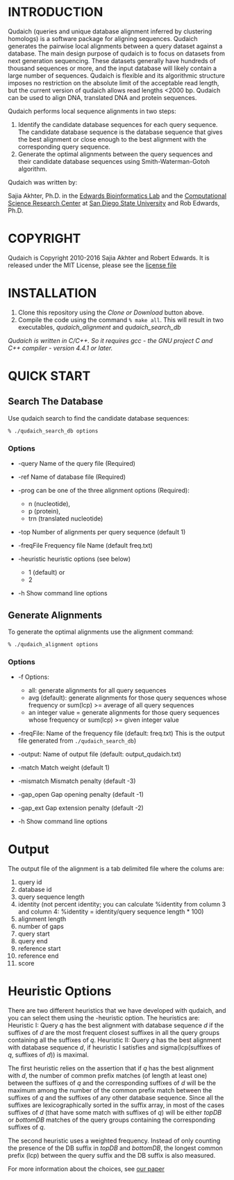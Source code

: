 # INTRODUCTION

Qudaich (queries and unique database alignment inferred by clustering homologs) is a software package for aligning sequences. Qudaich generates the pairwise local alignments between a query dataset against a database. The main design purpose of qudaich is to focus on datasets from next generation sequencing. These datasets generally have hundreds of thousand sequences or more, and the input database will likely contain a large number of sequences. Qudaich is flexible and its algorithmic structure imposes no restriction on the absolute limit of the acceptable read length, but the current version of qudaich allows read lengths &lt;2000 bp. Qudaich can be used to align DNA, translated DNA and protein sequences.

Qudaich performs local sequence alignments in two steps:

1.  Identify the candidate database sequences for each query sequence. The candidate database sequence is the database sequence that gives the best alignment or close enough to the best alignment with the corresponding query sequence.
2.  Generate the optimal alignments between the query sequences and their candidate database sequences using Smith-Waterman-Gotoh algorithm.

Qudaich was written by:

Sajia Akhter, Ph.D. in the [Edwards Bioinformatics Lab](http://edwards.sdsu.edu/research/) and the [Computational Science Research Center](http://www.csrc.sdsu.edu/csrc/) at [San Diego State University](http://www.sdsu.edu/)
and Rob Edwards, Ph.D.

# COPYRIGHT

Qudaich is Copyright 2010-2016 Sajia Akhter and Robert Edwards. It is released under the MIT License, please see the [license file](LICENSE)

# INSTALLATION

1.  Clone this repository using the *Clone or Download* button above.
2.  Compile the code using the command `% make all`. This will result in two executables, *qudaich_alignment* and *qudaich_search_db*

*Qudaich is written in C/C++. So it requires gcc - the GNU project C and C++ compiler - version 4.4.1 or later.*

# QUICK START

## Search The Database

Use qudaich search to find the candidate database sequences:

```% ./qudaich_search_db options```

### Options

* -query Name of the query file (Required)
* -ref Name of database file (Required)
* -prog can be one of the three alignment options (Required):
	* n (nucleotide), 
	* p (protein), 
	* trn (translated nucleotide) 
* -top Number of alignments per query sequence (default 1)
* -freqFile Frequency file Name (default freq.txt)
* -heuristic heuristic options (see below)
	* 1 (default)  or
	* 2

* -h Show command line options

## Generate Alignments

To generate the optimal alignments use the alignment command: 

```% ./qudaich_alignment options```

### Options

* -f Options:
	* all: generate alignments for all query sequences  
	* avg (default): generate alignments for those query sequences whose frequency or sum(lcp) >= average of all query sequences
	* an integer value = generate alignments for those query sequences whose frequency or sum(lcp) >= given integer value

* -freqFile: Name of the frequency file (default: freq.txt) This is the output file generated from `./qudaich_search_db`) 
* -output: Name of output file (default: output\_qudaich.txt)
* -match Match weight (default 1)
* -mismatch Mismatch penalty (default -3)
* -gap\_open Gap opening penalty (default -1)
* -gap\_ext Gap extension penalty (default -2)
* -h Show command line options

# Output


The output file of the alignment is a tab delimited file where the colums are: 

1. query id 
2. database id 
3. query sequence length 
4. identity (not percent identity; you can calculate %identity from column 3 and column 4: %identity = identity/query sequence length * 100) 
5. alignment length 
6. number of gaps
7. query start 
8. query end 
9. reference start 
10. reference end 
11. score


# Heuristic Options

There are two different heuristics that we have developed with qudaich, and you can select them using the -heuristic option. The heuristics are:
Heuristic I: Query *q* has the best alignment with database sequence *d* if the suffixes of *d* are the most frequent closest suffixes in all the query groups containing all the suffixes of *q*.
Heuristic II: Query *q* has the best alignment with database sequence *d*, if heuristic I satisfies and sigma(lcp(suffixes of *q*, suffixes of *d*)) is maximal.


The first heuristic relies on the assertion that if *q* has the best alignment with *d*, the number of common prefix matches (of length at least one) between the suffixes of *q* and the corresponding suffixes of *d* will be the maximum among the number of the common prefix match between the suffixes of *q* and the suffixes of any other database sequence. Since all the suffixes are lexicographically sorted in the suffix array, in most of the cases suffixes of *d* (that have some match with suffixes of *q*) will be either *topDB* or *bottomDB* matches of the query groups containing the corresponding suffixes of *q*.


The second heuristic uses a weighted frequency. Instead of only counting the presence of the DB suffix in *topDB* and *bottomDB*, the longest common prefix (lcp) between the query suffix and the DB suffix is also measured. 

For more information about the choices, see [our paper](http://edwards.sdsu.edu/)



